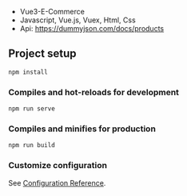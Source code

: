- Vue3-E-Commerce
- Javascript, Vue.js, Vuex, Html, Css
- Api: https://dummyjson.com/docs/products


## Project setup
```
npm install
```

### Compiles and hot-reloads for development
```
npm run serve
```

### Compiles and minifies for production
```
npm run build
```

### Customize configuration
See [Configuration Reference](https://cli.vuejs.org/config/).
